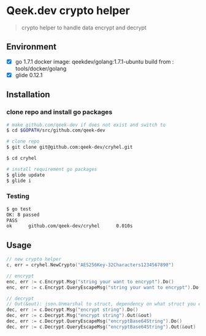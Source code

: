 # Qeek.dev crypto helper

> crypto helper to handle data encrypt and decrypt

## Environment

- [x] go 1.7.1 docker image: qeekdev/golang:1.7.1-ubuntu build from : tools/docker/golang
- [x] glide 0.12.1

## Installation

### clone repo and install go packages

```sh
# make github.com/qeek-dev if does not exist and switch to
$ cd $GOPATH/src/github.com/qeek-dev

# clone repo
$ git clone git@github.com:qeek-dev/cryhel.git

$ cd cryhel

# install requirement go packages
$ glide update
$ glide i
```

### Testing

```sh
$ go test
OK: 8 passed
PASS
ok      github.com/qeek-dev/cryhel      0.010s
```

## Usage

```go
// new crypto helper
c, err = cryhel.NewCrypto("AES256Key-32Characters1234567890")

// encrypt
enc, err := c.Encrypt.Msg("string your want to encrypt").Do()
enc, err := c.Encrypt.QueryEscapeMsg("string your want to encrypt").Do()

// decrypt
// Out(&out): json.Unmarshal to struct, dependency on what struct you encrypt to
dec, err := c.Decrypt.Msg("encrypt string").Do()
dec, err := c.Decrypt.Msg("encrypt string").Out(&out)
dec, err := c.Decrypt.QueryEscapeMsg("encryptBase64String").Do()
dec, err := c.Decrypt.QueryEscapeMsg("encryptBase64String").Out(&out)
```
